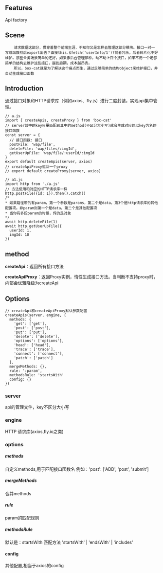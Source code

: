 ## Features
Api factory
## Scene
        请求数据这部分，贯穿着整个前端生涯，不知你又是怎样去管理这部分模块。接口一对一写成函数然后export出去？直接this.$fetch('userInfo/1')?前者冗余，后者碎片化不好维护。那些业务场景简单的还好，如果像后台管理那种，动不动上百个接口，如果不用一个足够简单的结构去维护这些接口，越到后期，成本越昂贵。
        所以，box-cat就是为了解决这个痛点而生，通过足够简单的结构object来维护接口，并自动生成接口函数
## Introduction
通过接口对象和HTTP请求库（例如axios、fly.js）进行二度封装，实现api集中管理。

```
// a.js
import { createApis, createProxy } from 'box-cat'
// server其中的key只要匹配到其中的method(不区分大小写)就会生成对应的以key为名的接口函数
const server = {
  // 接口函数: 接口
  postFile: 'wap/file',
  deleteFile: 'wap/files/:imgId',
  getUserUpFile: 'wap/file/:userId/:imgId
}
export default createApis(server, axios)
// createApiProxy返回一个proxy
// export default createProxy(server, axios)
```
```
// a1.js
import http from './a.js'
// 方法使用和对应的HTTP请求库一样
http.postFile({id: 1}).then().catch()
/*
* 如果路径带的有param，第一个参数是params，第二个是data，第3个是http请求库的其他配置项。非param则第一个是data，第二个是其他配置项
* 当你有多段param的时候，传的是对象
*/ 
await http.deleteFile(1)
await http.getUserUpFile({
  userId: 1,
  imgId: 10
})
```
## method
__createApi__：返回所有接口方法

__createApiProxy__：返回Proxy实例，惰性生成接口方法。当判断不支持proxy时，内部会优雅降级为createApi
## Options
```
// createApi和createApiProxy默认参数配置
createApis(server, engine, {
  methods: {
    'get': ['get'],
    'post': ['post'],
    'put': ['put'],
    'delete': ['delete'],
    'options': ['options'],
    'head': ['head'],
    'trace': ['trace'],
    'connect': ['connect'],
    'patch': ['patch']
  },
  mergeMethods: {},
  rule: ':param',
  methodsRule: 'startsWith'
  config: {}
})
```
### server
api的管理文件，key不区分大小写
### engine
HTTP 请求库(axios,fly.io之类)
### options
##### methods
自定义methods,用于匹配接口函数名
例如：'post': ['ADD', 'post', 'submit']
##### mergeMethods
合并methods
##### rule
param的匹配规则
##### methodsRule
默认是：startsWith
匹配方法 'startsWith' | 'endsWith' | 'includes'
#### config
其他配置,相当于axios的config

